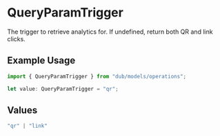 # QueryParamTrigger

The trigger to retrieve analytics for. If undefined, return both QR and link clicks.

## Example Usage

```typescript
import { QueryParamTrigger } from "dub/models/operations";

let value: QueryParamTrigger = "qr";
```

## Values

```typescript
"qr" | "link"
```